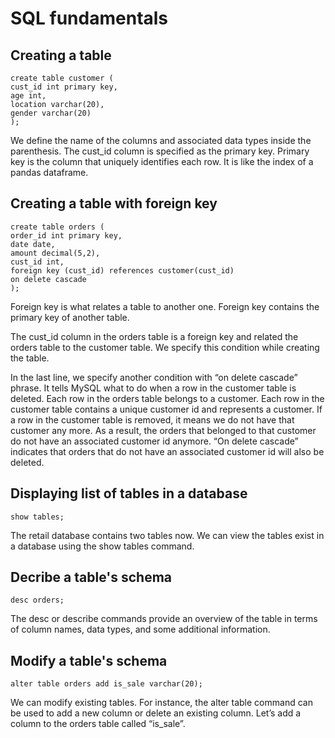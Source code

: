 # SQL fundamentals

## Creating a table
  
```
create table customer (
cust_id int primary key,
age int,
location varchar(20),
gender varchar(20)
);
```
  
We define the name of the columns and associated data types inside the parenthesis. The cust_id column is specified as the primary key. Primary key is the column that uniquely identifies each row. It is like the index of a pandas dataframe.

## Creating a table with foreign key  
  
```
create table orders (
order_id int primary key,
date date,
amount decimal(5,2),
cust_id int,
foreign key (cust_id) references customer(cust_id)
on delete cascade
);
```
  
Foreign key is what relates a table to another one. Foreign key contains the primary key of another table.  
  
The cust_id column in the orders table is a foreign key and related the orders table to the customer table. We specify this condition while creating the table.  
  
In the last line, we specify another condition with “on delete cascade” phrase. It tells MySQL what to do when a row in the customer table is deleted. Each row in the orders table belongs to a customer. Each row in the customer table contains a unique customer id and represents a customer. If a row in the customer table is removed, it means we do not have that customer any more. As a result, the orders that belonged to that customer do not have an associated customer id anymore. “On delete cascade” indicates that orders that do not have an associated customer id will also be deleted.  

## Displaying list of tables in a database
```
show tables;
```
The retail database contains two tables now. We can view the tables exist in a database using the show tables command.

## Decribe a table's schema
```
desc orders;
```

The desc or describe commands provide an overview of the table in terms of column names, data types, and some additional information.

## Modify a table's schema
```
alter table orders add is_sale varchar(20);
```

We can modify existing tables. For instance, the alter table command can be used to add a new column or delete an existing column.
Let’s add a column to the orders table called “is_sale”.

